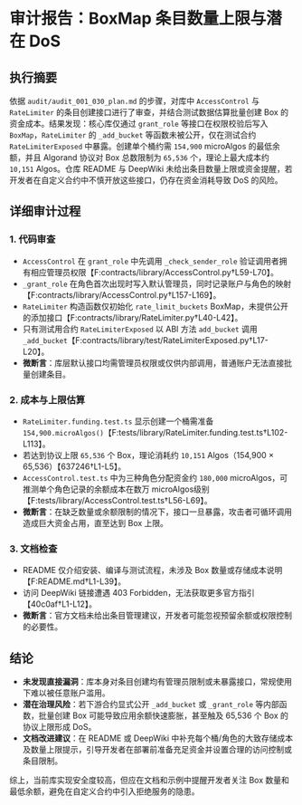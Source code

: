 # 审计报告：BoxMap 条目数量上限与潜在 DoS

## 执行摘要

依据 `audit/audit_001_030_plan.md` 的步骤，对库中 `AccessControl` 与 `RateLimiter` 的条目创建接口进行了审查，并结合测试数据估算批量创建 Box 的资金成本。结果发现：核心库仅通过 `grant_role` 等接口在权限校验后写入 `BoxMap`，`RateLimiter` 的 `_add_bucket` 等函数未被公开，仅在测试合约 `RateLimiterExposed` 中暴露。创建单个桶约需 `154,900` microAlgos 的最低余额，并且 Algorand 协议对 Box 总数限制为 `65,536` 个，理论上最大成本约 `10,151` Algos。仓库 README 与 DeepWiki 未给出条目数量上限或资金提醒，若开发者在自定义合约中不慎开放这些接口，仍存在资金消耗导致 DoS 的风险。

## 详细审计过程

### 1. 代码审查
- `AccessControl` 在 `grant_role` 中先调用 `_check_sender_role` 验证调用者拥有相应管理员权限【F:contracts/library/AccessControl.py†L59-L70】。
- `_grant_role` 在角色首次出现时写入默认管理员，同时记录账户与角色的映射【F:contracts/library/AccessControl.py†L157-L169】。
- `RateLimiter` 构造函数仅初始化 `rate_limit_buckets` BoxMap，未提供公开的添加接口【F:contracts/library/RateLimiter.py†L40-L42】。
- 只有测试用合约 `RateLimiterExposed` 以 ABI 方法 `add_bucket` 调用 `_add_bucket`【F:contracts/library/test/RateLimiterExposed.py†L17-L20】。
- **微断言**：库层默认接口均需管理员权限或仅供内部调用，普通账户无法直接批量创建条目。

### 2. 成本与上限估算
- `RateLimiter.funding.test.ts` 显示创建一个桶需准备 `154,900.microAlgos()`【F:tests/library/RateLimiter.funding.test.ts†L102-L113】。
- 若达到协议上限 `65,536` 个 Box，理论消耗约 `10,151` Algos（154,900 × 65,536）【637246†L1-L5】。
- `AccessControl.test.ts` 中为三种角色分配资金约 `180,000` microAlgos，可推测单个角色记录的余额成本在数万 microAlgos级别【F:tests/library/AccessControl.test.ts†L56-L69】。
- **微断言**：在缺乏数量或余额限制的情况下，接口一旦暴露，攻击者可循环调用造成巨大资金占用，直至达到 Box 上限。

### 3. 文档检查
- README 仅介绍安装、编译与测试流程，未涉及 Box 数量或存储成本说明【F:README.md†L1-L39】。
- 访问 DeepWiki 链接遭遇 403 Forbidden，无法获取更多官方指引【40c0af†L1-L12】。
- **微断言**：官方文档未给出条目管理建议，开发者可能忽视预留余额或权限控制的必要性。

## 结论

- **未发现直接漏洞**：库本身对条目创建均有管理员限制或未暴露接口，常规使用下难以被任意账户滥用。
- **潜在治理风险**：若下游合约显式公开 `_add_bucket` 或 `_grant_role` 等内部函数，批量创建 Box 可能导致应用余额快速膨胀，甚至触及 65,536 个 Box 的协议上限形成 DoS。
- **文档改进建议**：在 README 或 DeepWiki 中补充每个桶/角色的大致存储成本及数量上限提示，引导开发者在部署前准备充足资金并设置合理的访问控制或条目限制。

综上，当前库实现安全度较高，但应在文档和示例中提醒开发者关注 Box 数量和最低余额，避免在自定义合约中引入拒绝服务的隐患。
